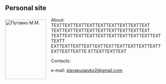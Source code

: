 <html>
 <head>
  <meta charset="utf-8">
  <style>
   .leftimg {
    float:left; /* Выравнивание по левому краю */
    margin: 7px 16px 7px 0; /* Отступы вокруг картинки */
   }
   .rightimg  {
    float: right; /* Выравнивание по правому краю  */ 
    margin: 7px 0 16px 7px; /* Отступы вокруг картинки */
   }
  </style>
 </head>
 <body>
  <h2>Personal site</h2>
  <p><img src="__media/my_photo.jpg" alt="Пугавко М.М." width="132" height="194" class="leftimg">
About:
TEXTTEXTTEXTTEXTTEXTTEXTTEXTTEXTTEXT
TEXTTEXTTEXTTEXTTEXTTEXTTEXTTEXTTEXT
TEXTTEXTTEXTTEXTTEXTTEXTTEXTTEXTTEXTTEXTTEXTT
EXTTEXTTEXTTEXTTEXTTEXTTEXTTEXTTEXTTEXTTEXTTEXTTEXTTE
XTTEXTTEXTTEXT
</html>

<html>

Contacts:

e-mail: [slavapugavko2@gmail.com](slavapugavko2@gmail.com)

</html>